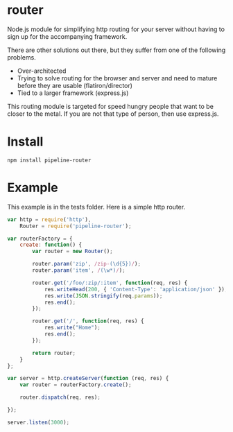 router
========

Node.js module for simplifying http routing for your server without having to sign up for the accompanying framework.  

There are other solutions out there, but they suffer from one of the following problems.
* Over-architected
* Trying to solve routing for the browser and server and need to mature before they are usable (flatiron/director) 
* Tied to a larger framework (express.js)

This routing module is targeted for speed hungry people that want to be closer to the metal.  If you are not that type of person, then use express.js.


# Install
```
npm install pipeline-router
```

# Example
This example is in the tests folder.  Here is a simple http router.

``` javascript
var http = require('http'),
	Router = require('pipeline-router');

var routerFactory = {
	create: function() {
		var router = new Router();

		router.param('zip', /zip-(\d{5})/);
		router.param('item', /(\w*)/);

		router.get('/foo/:zip/:item', function(req, res) {
			res.writeHead(200, { 'Content-Type': 'application/json' });
	        res.write(JSON.stringify(req.params));
	        res.end();
		});

		router.get('/', function(req, res) {
			res.write("Home");
			res.end();
		});

		return router;
	}
};

var server = http.createServer(function (req, res) {
	var router = routerFactory.create();

	router.dispatch(req, res);

});

server.listen(3000);
```
